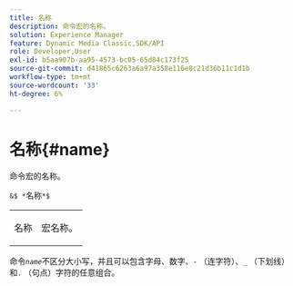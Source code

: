 ```yaml
---
title: 名称
description: 命令宏的名称。
solution: Experience Manager
feature: Dynamic Media Classic,SDK/API
role: Developer,User
exl-id: b5aa907b-aa95-4573-bc05-65d84c173f25
source-git-commit: d41865c6263a6a97a358e116e8c21d36b11c1d1b
workflow-type: tm+mt
source-wordcount: '33'
ht-degree: 6%

---
```


# 名称{#name}

命令宏的名称。

`&$ *`名称`*$`

<table id="simpletable_A07C4682275F461BA1F3B7752CE3FAE1"> 
 <tr class="strow"> 
  <td class="stentry"> <p><span class="codeph"> <span class="varname">名称</span></span> </p> </td> 
  <td class="stentry"> <p>宏名称。 </p></td> 
 </tr> 
</table>

命令&#x200B;*`name`*&#x200B;不区分大小写，并且可以包含字母、数字、`-` （连字符）、`_` （下划线）和`.` （句点）字符的任意组合。
